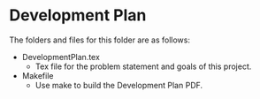 # Development Plan

The folders and files for this folder are as follows:

- DevelopmentPlan.tex
  - Tex file for the problem statement and goals of this project.
- Makefile
  - Use make to build the Development Plan PDF.
